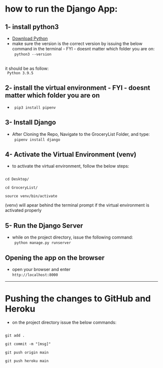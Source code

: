# how to run the Django App: 


## 1- install python3
- <a href="https://www.python.org/downloads/"> Download Python </a>
- make sure the version is the correct version by issuing the below command in the terminal - FYI - doesnt matter which folder you are on: <br>
<code> python3 --version </code>
<br>
it should be as follow:<br>
<code> Python 3.9.5 </code>
 

## 2- install the virtual environment - FYI - doesnt matter which folder you are on
* <code> pip3 install pipenv </code>

## 3- Install Django
* After Cloning the Repo, Navigate to the GroceryList Folder, and type: <br>
<code> pipenv install django </code>

## 4- Activate the Virtual Environment (venv)
* to activate the virtual environment, follow the below steps: <br>
<code>
cd Desktop/ <br>
cd GroceryList/ <br>
source venv/bin/activate <br>
</code>
(venv) will apear behind the terminal prompt if the virtual environment is activated properly

## 5- Run the Django Server
* while on the project directory, issue the following command: <br>
<code> python manage.py runserver </code>

## Opening the app on the browser
* open your browser and enter <br>
<code>http://localhost:8000 </code>

<hr> </hr>

# Pushing the changes to GitHub and Heroku 
* on the project directory issue the below commands: <br>

<code>
git add . <br>
git commit -m "[msg]" <br>
git push origin main <br>
git push heroku main <br>
</code>


